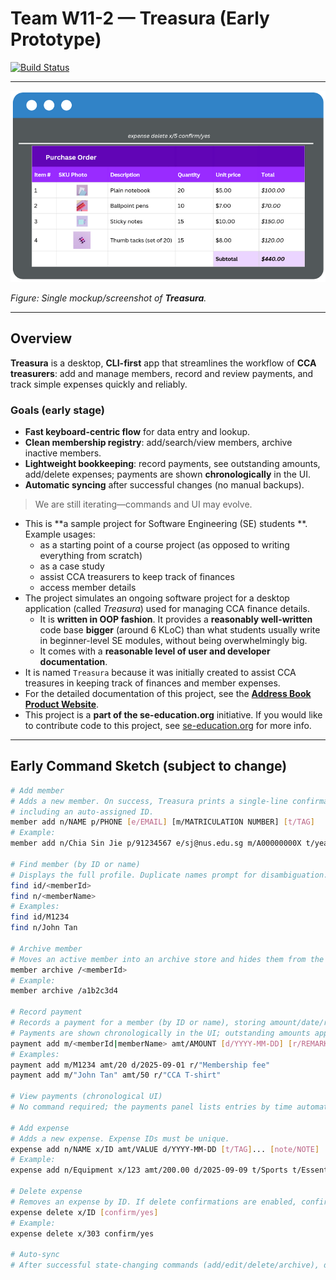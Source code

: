 # Team W11-2 — Treasura (Early Prototype)

[![Build Status](https://github.com/AY2526S1-CS2103T-W11-2/tp/workflows/Java%20CI/badge.svg)](https://github.com/AY2526S1-CS2103T-W11-2/tp/actions)

---

![Ui](docs/images/Ui.png)

*Figure: Single mockup/screenshot of **Treasura**.*

---

## Overview

**Treasura** is a desktop, **CLI-first** app that streamlines the workflow of **CCA treasurers**: add and manage members, record and review payments, and track simple expenses quickly and reliably.

### Goals (early stage)

- **Fast keyboard-centric flow** for data entry and lookup.
- **Clean membership registry**: add/search/view members, archive inactive members.
- **Lightweight bookkeeping**: record payments, see outstanding amounts, add/delete expenses; payments are shown **chronologically** in the UI.
- **Automatic syncing** after successful changes (no manual backups).

> We are still iterating—commands and UI may evolve.

* This is **a sample project for Software Engineering (SE) students **.<br>
  Example usages:
  * as a starting point of a course project (as opposed to writing everything from scratch)
  * as a case study
  * assist CCA treasurers to keep track of finances
  * access member details 
* The project simulates an ongoing software project for a desktop application (called _Treasura_) used for managing CCA finance details.
  * It is **written in OOP fashion**. It provides a **reasonably well-written** code base **bigger** (around 6 KLoC) than what students usually write in beginner-level SE modules, without being overwhelmingly big.
  * It comes with a **reasonable level of user and developer documentation**.
* It is named `Treasura` because it was initially created to assist CCA treasures in keeping track of finances and member expenses.
* For the detailed documentation of this project, see the **[Address Book Product Website](https://se-education.org/addressbook-level3)**.
* This project is a **part of the se-education.org** initiative. If you would like to contribute code to this project, see [se-education.org](https://se-education.org/#contributing-to-se-edu) for more info.
---

## Early Command Sketch (subject to change)

```bash
# Add member
# Adds a new member. On success, Treasura prints a single-line confirmation with all stored fields,
# including an auto-assigned ID.
member add n/NAME p/PHONE [e/EMAIL] [m/MATRICULATION NUMBER] [t/TAG]
# Example:
member add n/Chia Sin Jie p/91234567 e/sj@nus.edu.sg m/A00000000X t/year1 

# Find member (by ID or name)
# Displays the full profile. Duplicate names prompt for disambiguation.
find id/<memberId>
find n/<memberName>
# Examples:
find id/M1234
find n/John Tan

# Archive member
# Moves an active member into an archive store and hides them from the default list.
member archive /<memberId>
# Example:
member archive /a1b2c3d4

# Record payment
# Records a payment for a member (by ID or name), storing amount/date/remarks.
# Payments are shown chronologically in the UI; outstanding amounts appear in the profile.
payment add m/<memberId|memberName> amt/AMOUNT [d/YYYY-MM-DD] [r/REMARKS]
# Examples:
payment add m/M1234 amt/20 d/2025-09-01 r/"Membership fee"
payment add m/"John Tan" amt/50 r/"CCA T-shirt"

# View payments (chronological UI)
# No command required; the payments panel lists entries by time automatically.

# Add expense
# Adds a new expense. Expense IDs must be unique.
expense add n/NAME x/ID amt/VALUE d/YYYY-MM-DD [t/TAG]... [note/NOTE]
# Example:
expense add n/Equipment x/123 amt/200.00 d/2025-09-09 t/Sports t/Essential note/"Bought 5 basketballs"

# Delete expense
# Removes an expense by ID. If delete confirmations are enabled, confirm/yes is required.
expense delete x/ID [confirm/yes]
# Example:
expense delete x/303 confirm/yes

# Auto-sync
# After successful state-changing commands (add/edit/delete/archive), data is automatically saved to storage.
